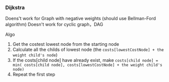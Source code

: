 ### Dijkstra

Doens't work for Graph with negative weights (should use Bellman-Ford algorithm)
Doesn't work for cyclic graph，DAG

Algo 

1. Get the costest lowest node from the starting node
2. Calculate all the childs of lowest node (the `costs[lowestCostNode] + the weight child's node`)
3. If the costs[child node] have already exist, make `costs[child node] = min( costs[child node], costs[lowestCostNode] + the weight child's node)`
4. Repeat the first step